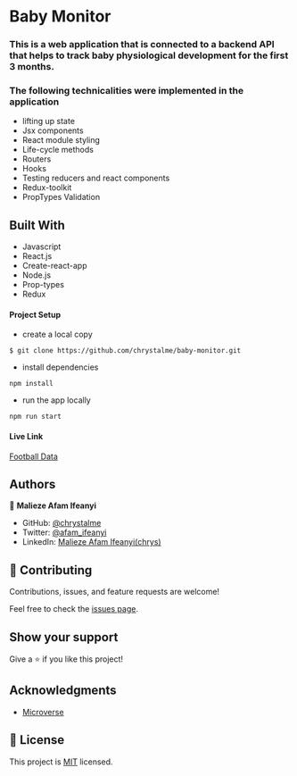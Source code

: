 # Baby Monitor 

### This is a web application that is connected to a backend API that helps to track baby physiological development for the first 3 months. 

### The following technicalities were implemented in the application
- lifting up state
- Jsx components
- React module styling
- Life-cycle methods
- Routers
- Hooks
- Testing reducers and react components
- Redux-toolkit
- PropTypes Validation

## Built With

- Javascript
- React.js
- Create-react-app
- Node.js
- Prop-types
- Redux

#### Project Setup
  - create a local copy 
```
$ git clone https://github.com/chrystalme/baby-monitor.git
```
  - install dependencies
```
npm install
```
  - run the app locally
```
npm run start
```


#### Live Link

[Football Data](https://baby-monitor.netlify.app/)

## Authors

👤 **Malieze Afam Ifeanyi**

- GitHub: [@chrystalme](https://github.com/chrystalme)
- Twitter: [@afam_ifeanyi](https://twitter.com/afam_ifeanyi)
- LinkedIn: [Malieze Afam Ifeanyi(chrys)](https://linkedin.com/in/afam-chrys)

## 🤝 Contributing

Contributions, issues, and feature requests are welcome!

Feel free to check the [issues page](https://github.com/chrystalme/baby-monitor/issues).

## Show your support

Give a ⭐️ if you like this project!

## Acknowledgments
- [Microverse](https://microverse.com)

## 📝 License

This project is [MIT](https://mit-license.org/) licensed.


